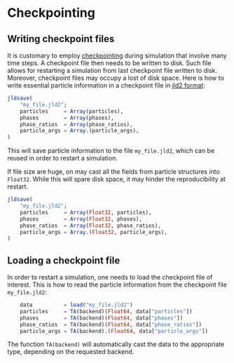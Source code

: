 # Checkpointing

## Writing checkpoint files

It is customary to employ [checkpointing](https://en.wikipedia.org/wiki/Application_checkpointing) during simulation that involve many time steps. A checkpoint file then needs to be written to disk. Such file allows for restarting a simulation from last checkpoint file written to disk.
Moreover, checkpoint files may occupy a lost of disk space. Here is how to write essential particle information in a checkpoint file in [jld2 format](https://github.com/JuliaIO/JLD2.jl):

```julia
jldsave(
    "my_file.jld2"; 
    particles     = Array(particles), 
    phases        = Array(phases), 
    phase_ratios  = Array(phase_ratios), 
    particle_args = Array.(particle_args),
)
```
This will save particle information to the file `my_file.jld2`, which can be reused in order to restart a simulation.

If file size are huge, on may cast all the fields from particle structures into `Float32`. While this will spare disk space, it may hinder the reproducibility at restart. 

```julia
jldsave(
    "my_file.jld2"; 
    particles     = Array(Float32, particles), 
    phases        = Array(Float32, phases), 
    phase_ratios  = Array(Float32, phase_ratios), 
    particle_args = Array.(Float32, particle_args),
)
```

## Loading a checkpoint file

In order to restart a simulation, one needs to load the checkpoint file of interest. This is how to read the particle information from the checkpoint file `my_file.jld2`:

```julia
    data          = load("my_file.jld2")
    particles     = TA(backend)(Float64, data["particles"])
    phases        = TA(backend)(Float64, data["phases"])
    phase_ratios  = TA(backend)(Float64, data["phase_ratios"])
    particle_args = TA(backend).(Float64, data["particle_args"])
```
The function `TA(backend)` will automatically cast the data to the appropriate type, depending on the requested backend.  
